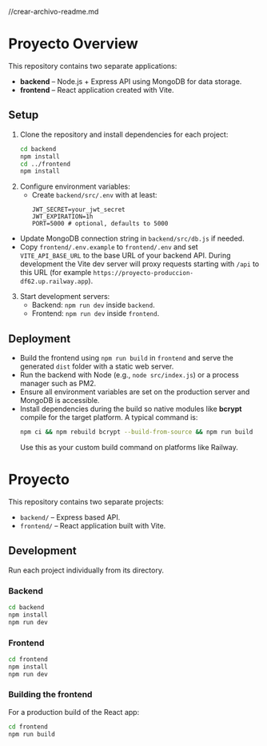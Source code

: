 
//crear-archivo-readme.md
# Proyecto Overview

This repository contains two separate applications:

- **backend** – Node.js + Express API using MongoDB for data storage.
- **frontend** – React application created with Vite.

## Setup

1. Clone the repository and install dependencies for each project:
   ```bash
   cd backend
   npm install
   cd ../frontend
   npm install
   ```
2. Configure environment variables:
   - Create `backend/src/.env` with at least:
     ```
     JWT_SECRET=your_jwt_secret
     JWT_EXPIRATION=1h
     PORT=5000 # optional, defaults to 5000
     ```
  - Update MongoDB connection string in `backend/src/db.js` if needed.
  - Copy `frontend/.env.example` to `frontend/.env` and set
    `VITE_API_BASE_URL` to the base URL of your backend API. During
    development the Vite dev server will proxy requests starting with
    `/api` to this URL (for example
    `https://proyecto-produccion-df62.up.railway.app`).
3. Start development servers:
   - Backend: `npm run dev` inside `backend`.
   - Frontend: `npm run dev` inside `frontend`.

## Deployment

- Build the frontend using `npm run build` in `frontend` and serve the generated `dist` folder with a static web server.
- Run the backend with Node (e.g., `node src/index.js`) or a process manager such as PM2.
- Ensure all environment variables are set on the production server and MongoDB is accessible.
- Install dependencies during the build so native modules like **bcrypt** compile
  for the target platform. A typical command is:
  ```bash
  npm ci && npm rebuild bcrypt --build-from-source && npm run build
  ```
  Use this as your custom build command on platforms like Railway.


# Proyecto

This repository contains two separate projects:

- `backend/` – Express based API.
- `frontend/` – React application built with Vite.

## Development

Run each project individually from its directory.

### Backend

```bash
cd backend
npm install
npm run dev
```

### Frontend

```bash
cd frontend
npm install
npm run dev
```

### Building the frontend

For a production build of the React app:

```bash
cd frontend
npm run build
```



